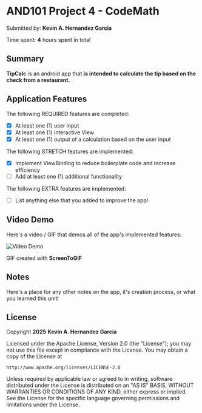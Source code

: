 
# AND101 Project 4 - CodeMath

Submitted by: **Kevin A. Hernandez Garcia**

Time spent: **4** hours spent in total

## Summary

**TipCalc** is an android app that **is intended to calculate the tip based on the check from a restaurant.**

## Application Features

The following REQUIRED features are completed:

- [x] At least one (1) user input
- [x] At least one (1) interactive View
- [x] At least one (1) output of a calculation based on the user input

The following STRETCH features are implemented:

- [x] Implement ViewBinding to reduce boilerplate code and increase efficiency
- [ ] Add at least one (1) additional functionality

The following EXTRA features are implemented:

- [ ] List anything else that you added to improve the app!

## Video Demo

Here's a video / GIF that demos all of the app's implemented features:

<img src='https://i.imgur.com/B76gWoP.gif' title='Video Demo' width='' alt='Video Demo' />

GIF created with **ScreenToGIF**


## Notes

Here's a place for any other notes on the app, it's creation process, or what you learned this unit!

## License

Copyright **2025** **Kevin A. Hernandez Garcia**

Licensed under the Apache License, Version 2.0 (the "License");
you may not use this file except in compliance with the License.
You may obtain a copy of the License at

    http://www.apache.org/licenses/LICENSE-2.0

Unless required by applicable law or agreed to in writing, software
distributed under the License is distributed on an "AS IS" BASIS,
WITHOUT WARRANTIES OR CONDITIONS OF ANY KIND, either express or implied.
See the License for the specific language governing permissions and
limitations under the License.
